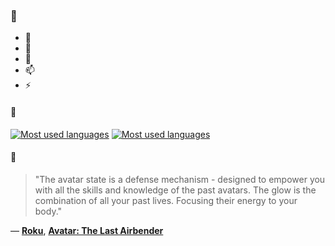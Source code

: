 ### 👋

- 🔭
- 🌱
- 💬
- 📫
- ⚡

#### 🧏

[![Most used languages](https://github-readme-stats-aynah.vercel.app/api/top-langs/?username=aynh&theme=solarized-dark&langs_count=6&layout=compact&hide_title=true)](https://github.com/anuraghazra/github-readme-stats#gh-dark-mode-only)
[![Most used languages](https://github-readme-stats-aynah.vercel.app/api/top-langs/?username=aynh&theme=solarized-light&langs_count=6&layout=compact&hide_title=true)](https://github.com/anuraghazra/github-readme-stats#gh-light-mode-only)

#### 💬

> "The avatar state is a defense mechanism - designed to empower you with all the skills and knowledge of the past avatars. The glow is the combination of all your past lives. Focusing their energy to your body."

&mdash; [**Roku**](https://myanimelist.net/character.php?q=Roku&cat=character), [**Avatar: The Last Airbender**](https://myanimelist.net/search/all?q=Avatar%3A%20The%20Last%20Airbender&cat=all)
